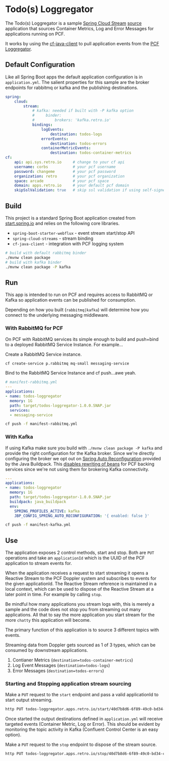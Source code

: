 # Todo(s) Loggregator

The Todo(s) Loggregator is a sample [Spring Cloud Stream](https://spring.io/projects/spring-cloud-stream) [source](https://cloud.spring.io/spring-cloud-stream/spring-cloud-stream.html#_programming_model) application that sources Container Metrics, Log and Error Messages for applications running on PCF.

It works by using the [cf-java-client](https://github.com/cloudfoundry/cf-java-client) to pull application events from the [PCF Loggregator](https://docs.pivotal.io/pivotalcf/2-6/loggregator/architecture.html#components).

## Default Configuration

Like all Spring Boot apps the default application configuration is in `application.yml`.  The salient properties for this sample are the broker endpoints for rabbitmq or kafka and the publishing destinations.

```yaml
spring:
    cloud:
        stream:
            # kafka: needed if built with -P kafka option
            #     binder:
            #         brokers: 'kafka.retro.io'
            bindings:
                logEvents:
                    destination: todos-logs
                errorEvents:
                    destination: todos-errors
                containerMetricEvents:
                    destination: todos-container-metrics
cf:
    api: api.sys.retro.io     # change to your cf api
    username: corbs           # your pcf username
    password: changeme        # your pcf password
    organization: retro       # your pcf organization
    space: arcade             # your pcf space
    domain: apps.retro.io     # your default pcf domain
    skipSslValidation: true   # skip ssl validation if using self-signed certs
```

## Build

This project is a standard Spring Boot application created from [start.spring.io](https://start.spring.io) and relies on the following core libraries.

* `spring-boot-starter-webflux` - event stream start/stop API
* `spring-cloud-streams` - stream binding
* `cf-java-client` - integration with PCF logging system

```bash
# build with default rabbitmq binder
./mvnw clean package
# build with kafka binder
./mvnw clean package -P kafka
```

## Run

This app is intended to run on PCF and requires access to RabbitMQ or Kafka so application events can be published for consumption.

Depending on how you built (`rabbitmq|kafka`) will determine how you connect to the underlying messaging middleware.

### With RabbitMQ for PCF

On PCF with RabbitMQ services its simple enough to build and push+bind to a deployed RabbitMQ Service Instance.  For example...

Create a RabbitMQ Service instance.

```bash
cf create-service p.rabbitmq mq-small messaging-service
```

Bind to the RabbitMQ Service Instance and cf push...awe yeah.

```yaml
# manifest-rabbitmq.yml
---
applications:
- name: todos-loggregator
  memory: 1G
  path: target/todos-loggregator-1.0.0.SNAP.jar
  services:
  - messaging-service
```

```bash
cf push -f manifest-rabbitmq.yml
```

### With Kafka

If using Kafka make sure you build with `./mvnw clean package -P kafka` and provide the right configuration for the Kafka broker.  Since we're directly configuring the broker we opt out on [Spring Auto Reconfiguration](https://github.com/cloudfoundry/java-buildpack-auto-reconfiguration) provided by the Java Buildpack.  This [disables rewriting of beans](https://github.com/cloudfoundry/java-buildpack-auto-reconfiguration) for PCF backing services since we're not using them for brokering Kafka connectivity.

```yaml
---
applications:
- name: todos-loggregator
  memory: 1G
  path: target/todos-loggregator-1.0.0.SNAP.jar
  buildpack: java_buildpack
  env:
    SPRING_PROFILES_ACTIVE: kafka
    JBP_CONFIG_SPRING_AUTO_RECONFIGURATION: '{ enabled: false }'
```

```bash
cf push -f manifest-kafka.yml
```

## Use

The application exposes 2 control methods, start and stop.  Both are `PUT` operations and take an `applicationId` which is the UUID of the PCF application to stream events for.

When the application receives a request to start streaming it opens a Reactive Stream to the PCF Doppler system and subscribes to events for the given applicationId.  The Reactive Stream reference is maintained in a local context, which can be used to dispose of the Reactive Stream at a later point in time.  For example by calling `stop`.

Be mindful how many applications you stream logs with, this is merely a sample and the code does not stop you from streaming out many applications.  All that to say the more application you start stream for the more `chatty` this application will become.

The primary function of this application is to source 3 different topics with events.

Streaming data from Doppler gets sourced as 1 of 3 types, which can be consumed by downstream applications.

1. Contianer Metrics (`destination=todos-container-metrics`)
1. Log Event Messages (`destination=todos-logs`)
1. Error Messages (`destination=todos-errors`)

### Starting and Stopping application stream sourcing

Make a `PUT` request to the `start` endpoint and pass a valid applicationId to start output streaming.

```bash
http PUT todos-loggregator.apps.retro.io/start/40d7b8d6-6f89-49c0-bd34-c137cdd6c0c1
```

Once started the output destinations defined in `application.yml` will receive targeted events (Container Metric, Log or Error).  This should be evident by monitoring the topic activity in Kafka (Confluent Control Center is an easy option).

Make a `PUT` request to the `stop` endpoint to dispose of the stream source.

```bash
http PUT todos-loggregator.apps.retro.io/stop/40d7b8d6-6f89-49c0-bd34-c137cdd6c0c1
```
